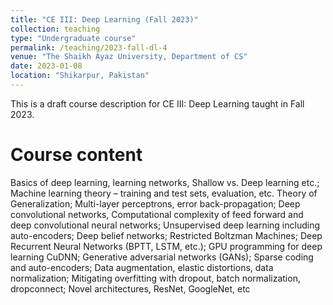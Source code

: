 ```yaml
---
title: "CE III: Deep Learning (Fall 2023)"
collection: teaching
type: "Undergraduate course"
permalink: /teaching/2023-fall-dl-4
venue: "The Shaikh Ayaz University, Department of CS"
date: 2023-01-08
location: "Shikarpur, Pakistan"
---
```


This is a draft course description for CE III: Deep Learning  taught in Fall 2023.

Course content
======
Basics of deep learning, learning networks, Shallow vs. Deep learning etc.; Machine learning theory – training and test sets, evaluation, etc. Theory of Generalization; Multi-layer perceptrons, error back-propagation; Deep convolutional networks, Computational complexity of feed forward and deep convolutional neural networks; Unsupervised deep learning including auto-encoders; Deep belief networks; Restricted Boltzman Machines; Deep Recurrent Neural Networks (BPTT, LSTM, etc.); GPU programming for deep learning CuDNN; Generative adversarial networks (GANs); Sparse coding and auto-encoders; Data augmentation, elastic distortions, data normalization; Mitigating overfitting with dropout, batch normalization, dropconnect; Novel architectures, ResNet, GoogleNet, etc



<!-- Heading 1
======

Heading 2
======

Heading 3
====== -->
